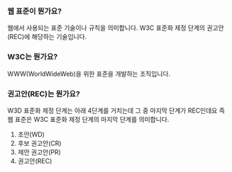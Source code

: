### 웹 표준이 뭔가요?

웹에서 사용되는 표준 기술이나 규칙을 의미합니다.
W3C 표준화 제정 단계의 권고안(REC)에 해당하는 기술입니다.

### W3C는 뭔가요?

WWW(WorldWideWeb)을 위한 표준을 개발하는 조직입니다.

### 권고안(REC)는 뭔가요?
W3D 표준화 제정 단계는 아래 4단계를 거치는데 그 중 마지막 단계가 REC인데요
즉 웹 표준은 W3C 표준화 제정 단계의 마지막 단계를 의미합니다.

1. 초안(WD)
2. 후보 권고안(CR)
3. 제안 권고안(PR)
4. 권고안(REC)
